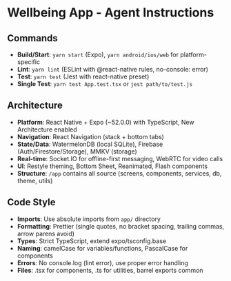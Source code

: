 # Wellbeing App - Agent Instructions

## Commands
- **Build/Start**: `yarn start` (Expo), `yarn android/ios/web` for platform-specific
- **Lint**: `yarn lint` (ESLint with @react-native rules, no-console: error)
- **Test**: `yarn test` (Jest with react-native preset)
- **Single Test**: `yarn test App.test.tsx` or `jest path/to/test.js`

## Architecture
- **Platform**: React Native + Expo (~52.0.0) with TypeScript, New Architecture enabled
- **Navigation**: React Navigation (stack + bottom tabs)
- **State/Data**: WatermelonDB (local SQLite), Firebase (Auth/Firestore/Storage), MMKV (storage)
- **Real-time**: Socket.IO for offline-first messaging, WebRTC for video calls
- **UI**: Restyle theming, Bottom Sheet, Reanimated, Flash components
- **Structure**: `/app` contains all source (screens, components, services, db, theme, utils)

## Code Style
- **Imports**: Use absolute imports from `app/` directory
- **Formatting**: Prettier (single quotes, no bracket spacing, trailing commas, arrow parens avoid)
- **Types**: Strict TypeScript, extend expo/tsconfig.base
- **Naming**: camelCase for variables/functions, PascalCase for components
- **Errors**: No console.log (lint error), use proper error handling
- **Files**: .tsx for components, .ts for utilities, barrel exports common
